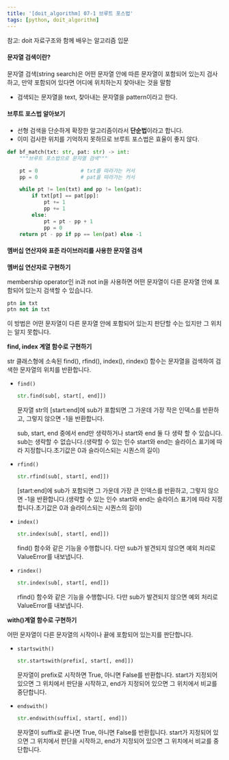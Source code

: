 ```yaml
---
title: '[doit_algorithm] 07-1 브루트 포스법'
tags: [python, doit_algorithm]
---
```


참고: doit 자료구조와 함께 배우는 알고리즘 입문

#### 문자열 검색이란?

문자열 검색(string search)은 어떤 문자열 안에 따른 문자열이 포함되어 있는지 검사하고, 만약 포함되어 있다면 어디에 위치하는지 찾아내는 것을 말함

- 검색되는 문자열을 text, 찾아내는 문자열을 pattern이라고 한다.

#### 브루트 포스법 알아보기

- 선형 검색을 단순하게 확장한 알고리즘이라서 **단순법**이라고 합니다.
- 이미 검사한 위치를 기억하지 못하므로 브루트 포스법은 효율이 좋지 않다.

```python
def bf_match(txt: str, pat: str) -> int:
    """브루트 포스법으로 문자열 검색"""

    pt = 0              # txt를 따라가는 커서
    pp = 0              # pat을 따라가는 커서

    while pt != len(txt) and pp != len(pat):
        if txt[pt] == pat[pp]:
            pt += 1
            pp += 1
        else:
            pt = pt - pp + 1
            pp = 0
    return pt - pp if pp == len(pat) else -1
```

#### 멤버십 연산자와 표준 라이브러리를 사용한 문자열 검색

**멤버십 연산자로 구현하기**

membership operator인 in과 not in을 사용하면 어떤 문자열이 다른 문자열 안에 포함되어 있는지 검색할 수 있습니다.

```python
ptn in txt
ptn not in txt
```

이 방법은 어떤 문자열이 다른 문자열 안에 포함되어 있는지 판단할 수는 있지만 그 위치는 알지 못합니다.

**find, index 계열 함수로 구현하기**

str 클래스형에 소속된 find(), rfind(), index(), rindex() 함수는 문자열을 검색하여 검색한 문자열의 위치를 반환합니다.

- `find()`

  ```python
  str.find(sub[, start[, end]])
  ```

  문자열 str의 [start:end]에 sub가 포함되면 그 가운데 가장 작은 인덱스를 반환하고, 그렇지 않으면 -1을 반환합니다.

  sub, start, end 중에서 end만 생략하거나 start와 end 둘 다 생략 할 수 있습니다. sub는 생략할 수 없습니다.(생략할 수 있는 인수 start와 end는 슬라이스 표기에 따라 지정합니다.초기값은 0과 슬라이스되는 시퀀스의 길이)

- `rfind()`

  ```python
  str.rfind(sub[, start[, end]])
  ```

  [start:end]에 sub가 포함되면 그 가운데 가장 큰 인덱스를 반환하고, 그렇지 않으면 -1을 반환합니다.(생략할 수 있는 인수 start와 end는 슬라이스 표기에 따라 지정합니다.초기값은 0과 슬라이스되는 시퀀스의 길이)

- `index()`

  ```python
  str.index(sub[, start[, end]])
  ```

  find() 함수와 같은 기능을 수행합니다. 다만 sub가 발견되지 않으면 예외 처리로 ValueError를 내보냅니다.

- `rindex()`

  ```python
  str.index(sub[, start[, end]])
  ```

  rfind() 함수와 같은 기능을 수행합니다. 다만 sub가 발견되지 않으면 예외 처리로 ValueError를 내보냅니다.

**with()계열 함수로 구현하기**

어떤 문자열이 다른 문자열의 시작이나 끝에 포함되어 있는지를 판단합니다.

- `startswith()`

  ```python
  str.startswith(prefix[, start[, end]])
  ```

  문자열이 prefix로 시작하면 True, 아니면 False를 반환합니다. start가 지정되어 있으면 그 위치에서 판단을 시작하고, end가 지정되어 있으면 그 위치에서 비교를 중단합니다.

- `endswith()`

  ```python
  str.endswith(suffix[, start[, end]])
  ```

  문자열이 suffix로 끝나면 True, 아니면 False를 반환힙니다. start가 지정되어 있으면 그 위치에서 판단을 시작하고, end가 지정되어 있으면 그 위치에서 비교를 중단합니다.
